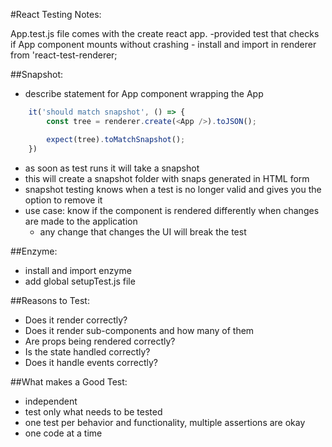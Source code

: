 
#React Testing Notes: 

App.test.js file comes with the create react app. 
    -provided test that checks if App component mounts without crashing
    - install and import in renderer from 'react-test-renderer;

##Snapshot: 

- describe statement for App component wrapping the App

```javascript
    it('should match snapshot', () => {
        const tree = renderer.create(<App />).toJSON();

        expect(tree).toMatchSnapshot();
    })
```
- as soon as test runs it will take a snapshot
- this will create a snapshot folder with snaps generated in HTML form
- snapshot testing knows when a test is no longer valid and gives you the option to remove it 
- use case: know if the component is rendered differently when changes are made to the application 
    - any change that changes the UI will break the test

##Enzyme:

- install and import enzyme
- add global setupTest.js file



##Reasons to Test: 

- Does it render correctly? 
- Does it render sub-components and how many of them
- Are props being rendered correctly? 
- Is the state handled correctly? 
- Does it handle events correctly? 

##What makes a Good Test: 

- independent 
- test only what needs to be tested 
- one test per behavior and functionality, multiple assertions are okay
- one code at a time